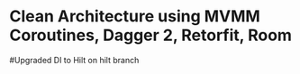 # Clean Architecture using MVMM Coroutines, Dagger 2, Retorfit, Room
#Upgraded DI to Hilt on hilt branch
